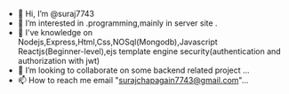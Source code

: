 - 👋 Hi, I’m @suraj7743
- 👀 I’m interested in .programming,mainly in server site .
- 🌱 I've knowledge on Nodejs,Express,Html,Css,NOSql(Mongodb),Javascript Reactjs(Beginner-level),ejs template engine security(authentication and authorization with jwt)
- 💞️ I’m looking to collaborate on some backend related project ...
- 📫 How to reach me email "surajchapagain7743@gmail.com"...

<!---
suraj7743/suraj7743 is a ✨ special ✨ repository because its `README.md` (this file) appears on your GitHub profile.
You can click the Preview link to take a look at your changes.
--->
